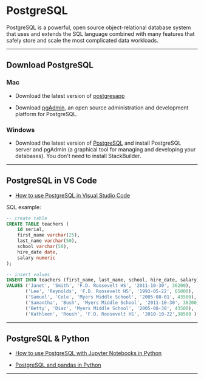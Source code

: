 # PostgreSQL

PostgreSQL is a powerful, open source object-relational database system that uses and extends the SQL language combined with many features that safely store and scale the most complicated data workloads. 

---

## Download PostgreSQL

### Mac

 - Download the latest version of [postgresapp](https://postgresapp.com/) 
 
 - Download [pgAdmin](https://www.pgadmin.org/download/), an open source administration and development platform for PostgreSQL.
 

### Windows

- Download the latest version of [PostgreSQL](https://www.postgresql.org/download/windows/) and install PostgreSQL server and pgAdmin (a graphical tool for managing and developing your databases). You don't need to install StackBuilder.

---

## PostgreSQL in VS Code

- [How to use PostgreSQL in Visual Studio Code](https://www.kirenz.com/post/2021-12-22-how-to-use-postgresql-in-visual-studio-code/how-to-use-postgresql-in-visual-studio-code/)

SQL example:

```sql
-- create table
CREATE TABLE teachers (
    id serial,
    first_name varchar(25),
    last_name varchar(50),
    school varchar(50),
    hire_date date,
    salary numeric
);

-- insert values 
INSERT INTO teachers (first_name, last_name, school, hire_date, salary)
VALUES ('Janet', 'Smith', 'F.D. Roosevelt HS', '2011-10-30', 36200), 
       ('Lee', 'Reynolds', 'F.D. Roosevelt HS', '1993-05-22', 65000),
       ('Samuel', 'Cole', 'Myers Middle School', '2005-08-01', 43500),
       ('Samantha', 'Bush', 'Myers Middle School', '2011-10-30', 36200),
       ('Betty', 'Diaz', 'Myers Middle School', '2005-08-30', 43500),
       ('Kathleen', 'Roush', 'F.D. Roosevelt HS', '2010-10-22',38500 ); 
```

---

## PostgreSQL & Python


- [How to use PostgreSQL with Jupyter Notebooks in Python](https://www.kirenz.com/post/2021-12-22-how-to-use-postgresql-with-jupyter-notebook-in-python/how-to-use-postgresql-with-jupyter-notebook-in-python/)


- [PostgreSQL and pandas in Python](https://www.kirenz.com/post/2021-12-20-postgresql-and-pandas-in-python/postgresql-and-pandas-in-python/)


---

